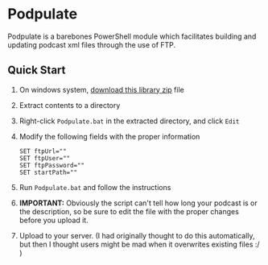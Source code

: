 # Podpulate

Podpulate is a barebones PowerShell module which facilitates building and updating podcast xml files through the use of FTP.  

## Quick Start
1. On windows system, [download this library zip](https://github.com/AweSamNet/Podpulate/archive/master.zip) file
1. Extract contents to a directory
1. Right-click `Podpulate.bat` in the extracted directory, and click `Edit`
1. Modify the following fields with the proper information

    ``` 
    SET ftpUrl=""
    SET ftpUser=""
    SET ftpPassword=""
    SET startPath=""
    ```
1. Run `Podpulate.bat` and follow the instructions
1. **IMPORTANT:** Obviously the script can't tell how long your podcast is or the description, so be sure to edit the file with the proper changes before you upload it.
1. Upload to your server.  (I had originally thought to do this automatically, but then I thought users might be mad when it overwrites existing files :/ )